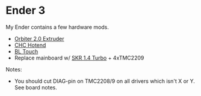 # Ender 3

My Ender contains a few hardware mods.

- [Orbiter 2.0 Extruder](https://orbiterprojects.com/orbiter-v2-0/)
- [CHC Hotend](https://www.aliexpress.com/item/1005003839030915.html?spm=a2g0o.store_pc_groupList.8148356.50.74df5dafhqNmj3&pdp_npi=2%40dis%21UAH%211%C2%A0713%2C57%20%D0%B3%D1%80%D0%BD.%211%C2%A0679%2C22%20%D0%B3%D1%80%D0%BD.%211%C2%A0370%2C85%20%D0%B3%D1%80%D0%BD.%21%21%21%21%402100bddb16609772243335726e8019%2112000027311264611%21sh)
- [BL Touch](https://www.aliexpress.com/item/1005002834508588.html?spm=a2g0o.store_pc_groupList.8148356.12.5651851bBTqdsv&pdp_npi=2%40dis%21UAH%21780%2C25%20%D0%B3%D1%80%D0%BD.%21554%2C02%20%D0%B3%D1%80%D0%BD.%21436%2C79%20%D0%B3%D1%80%D0%BD.%21%21%21%21%402100bddb16609771847804134e8019%2112000025391296267%21sh)
- Replace mainboard w/ [SKR 1.4 Turbo](https://www.aliexpress.com/item/1005004325644841.html?spm=a2g0o.store_pc_groupList.8148356.6.ffa31c39JP9EIR&pdp_npi=2%40dis%21UAH%212%C2%A0335%2C90%20%D0%B3%D1%80%D0%BD.%211%C2%A0868%2C87%20%D0%B3%D1%80%D0%BD.%211%C2%A0868%2C87%20%D0%B3%D1%80%D0%BD.%21%21%21%21%4021135c2d16609770982817133e83cd%2112000028763660764%21sh) + 4xTMC2209

Notes:
- You should cut DIAG-pin on TMC2208/9 on all drivers which isn't X or Y. See board notes.

